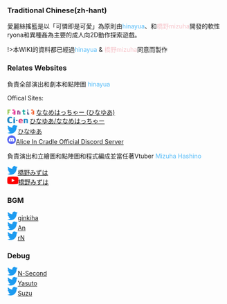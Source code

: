 ### Traditional Chinese(zh-hant)

愛麗絲搖籃是以「可憐即是可愛」為原則由<font color=#56bcf9>hinayua</font>、和<font color=#f6c5cb>橋野mizuha</font>開發的軟性ryona和異種姦為主要的成人向2D動作探索遊戲。

!>本WIKI的資料都已經過<font color=#56bcf9>hinayua</font> & <font color=#f6c5cb>橋野mizuha</font>同意而製作

### Relates Websites

負責全部演出和劇本和點陣圖 <font color=#56bcf9>hinayua</font>

Offical Sites:

<img src="/assets/images/wiki/fantia.png" height="12px"> [ななめはっちゃー (ひなゆあ)](https://fantia.jp/fanclubs/24531)<br>
<img src="/assets/images/wiki/Ci-en.png" height="15px"> [ひなゆあ/ななめはっちゃー](https://ci-en.dlsite.com/creator/12611)<br>
<img src="/assets/images/wiki/Twitter.png" height="20px">[ひなゆあ](https://twitter.com/hinayua_r18)<br>
<img src="/assets/images/wiki/discord.png" height="20px">[Alice In Cradle Official Discord Server](https://discord.gg/DYPe69vSpD)

負責演出和立繪圖和點陣圖和程式編成並當任著Vtuber <font color=#56bcf9>Mizuha Hashino</font>

<img src="/assets/images/wiki/Twitter.png" height="20px">[橋野みずは](https://twitter.com/HashinoMizuha)<br>
<img src="/assets/images/wiki/youtube.png" height="18px">[橋野みずは](https://www.youtube.com/channel/UCr3WJjlSJtf1qUYd3DoPoBg)<br>

### BGM

<img src="/assets/images/wiki/Twitter.png" height="20px">[ginkiha](https://twitter.com/ginkiha)<br>
<img src="/assets/images/wiki/Twitter.png" height="20px">[An](https://twitter.com/an_fillnote)<br>
<img src="/assets/images/wiki/Twitter.png" height="20px">[rN](https://twitter.com/rn_dtm)

### Debug
<img src="/assets/images/wiki/Twitter.png" height="20px">[N-Second](https://twitter.com/NSecond14)<br>
<img src="/assets/images/wiki/Twitter.png" height="20px">[Yasuto](https://twitter.com/Yasuto_san)<br>
<img src="/assets/images/wiki/Twitter.png" height="20px">[Suzu](https://twitter.com/_iu__ui_)
